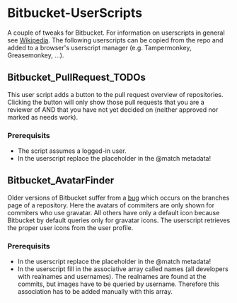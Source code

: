 # Bitbucket-UserScripts
A couple of tweaks for Bitbucket. 
For information on userscripts in general see [Wikipedia](https://en.wikipedia.org/wiki/Userscript).
The following userscripts can be copied from the repo and added to a browser's userscript manager (e.g. Tampermonkey, Greasemonkey, ...).
## Bitbucket_PullRequest_TODOs
This user script adds a button to the pull request overview of repositories. Clicking the button will only show those pull requests that you are a reviewer of AND that you have not yet decided on (neither approved nor marked as needs work).
### Prerequisits
* The script assumes a logged-in user.
* In the userscript replace the placeholder in the @match metadata!
## Bitbucket_AvatarFinder
Older versions of Bitbucket suffer from a [bug](https://jira.atlassian.com/browse/BSERV-10780) which occurs on the branches page of a repository. Here the avatars of commiters are only shown for commiters who use gravatar. All others have only a default icon because Bitbucket by default queries only for gravatar icons. 
The userscript retrieves the proper user icons from the user profile.
### Prerequisits
* In the userscript replace the placeholder in the @match metadata!
* In the userscript fill in the associative array called names (all developers with realnames and usernames). The realnames are found at the commits, but images have to be queried by username. Therefore this association has to be added manually with this array.
